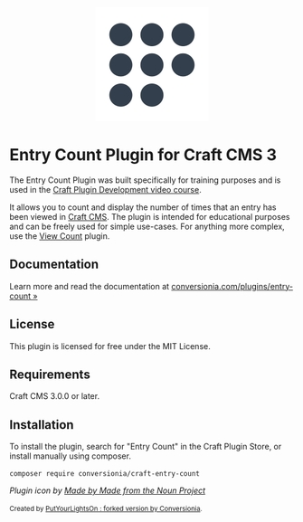<p align="center"><img width="200" src="src/icon.svg"></p>

# Entry Count Plugin for Craft CMS 3

The Entry Count Plugin was built specifically for training purposes and is used in the [Craft Plugin Development video course](https://mijingo.com/products/screencasts/craft-plugin-development/).

It allows you to count and display the number of times that an entry has been viewed in  [Craft CMS](https://craftcms.com/). The plugin is intended for educational purposes and can be freely used for simple use-cases. For anything more complex, use the [View Count](https://www.doublesecretagency.com/plugins/view-count) plugin.

## Documentation

Learn more and read the documentation at [conversionia.com/plugins/entry-count »](https://conversionia.com/plugins/entry-count)

## License

This plugin is licensed for free under the MIT License.

## Requirements

Craft CMS 3.0.0 or later.

## Installation

To install the plugin, search for "Entry Count" in the Craft Plugin Store, or install manually using composer.

    composer require conversionia/craft-entry-count

*Plugin icon by [Made by Made from the Noun Project](https://thenounproject.com/made.somewhere/collection/counting/?i=864431)*

<small>Created by [PutYourLightsOn : forked version by Conversionia](https://conversionia.com/).</small>
